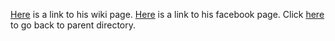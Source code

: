 [Here](https://en.wikipedia.org/wiki/Akshay_Kumar) is a link to his wiki page.
[Here](https://www.facebook.com/akshaykumarofficial/) is a link to his facebook page.
Click [here](..) to go back to parent directory.

